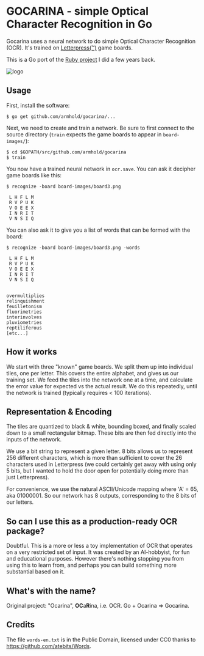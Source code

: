 # GOCARINA - simple Optical Character Recognition in Go

Gocarina uses a neural network to do simple Optical Character Recognition (OCR).
It's trained on [Letterpress(™)](http://www.atebits.com/letterpress) game boards.

This is a Go port of the [Ruby project](https://github.com/armhold/ocarina) I did a few years back.

![logo](https://github.com/armhold/gocarina/blob/master/gocarina-logo.png "gocarina Logo")


## Usage

First, install the software:

`$ go get github.com/armhold/gocarina/...`

Next, we need to create and train a network. Be sure to first connect to the source directory
(`train` expects the game boards to appear in `board-images/`):

```
$ cd $GOPATH/src/github.com/armhold/gocarina
$ train
```

You now have a trained neural network in `ocr.save`. You can ask it decipher game boards like this:

`$ recognize -board board-images/board3.png`
```
 L H F L M
 R V P U K
 V O E E X
 I N R I T
 V N S I Q
```

You can also ask it to give you a list of words that can be formed with the board:

`$ recognize -board board-images/board3.png -words`
```
 L H F L M
 R V P U K
 V O E E X
 I N R I T
 V N S I Q


overmultiplies
relinquishment
feuilletonism
fluorimetries
interinvolves
pluviometries
reptiliferous
[etc...]
```



## How it works

We start with three "known" game boards. We split them up into individual tiles, one per letter.
This covers the entire alphabet, and gives us our training set. We feed the tiles into the network one at a time,
and calculate the error value for expected vs the actual result. We do this repeatedly, until the network
is trained (typically requires < 100 iterations).


## Representation & Encoding

The tiles are quantized to black & white, bounding boxed, and finally scaled down to a small rectangular bitmap.
These bits are then fed directly into the inputs of the network.

We use a bit string to represent a given letter. 8 bits allows us to represent 256 different characters, which is
more than sufficient to cover the 26 characters used in Letterpress (we could certainly get away with using only
5 bits, but I wanted to hold the door open for potentially doing more than just Letterpress).

For convenience, we use the natural ASCII/Unicode mapping where 'A' = 65, aka 01000001. So our network has 8
outputs, corresponding to the 8 bits of our letters.


## So can I use this as a production-ready OCR package?

Doubtful. This is a more or less a toy implementation of OCR that operates on a very restricted set of input.
It was created by an AI-hobbyist, for fun and educational purposes. However there's nothing stopping you from
using this to learn from, and perhaps you can build something more substantial based on it.


## What's with the name?

Original project: "Ocarina", **OC**a**R**ina, i.e. OCR. Go + Ocarina => Gocarina.


## Credits

The file `words-en.txt` is in the Public Domain, licensed under CC0 thanks to https://github.com/atebits/Words.
